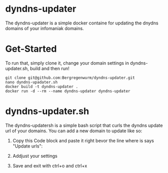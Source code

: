 # dyndns-updater
The dyndns-updater is a simple docker containe for updating the dnydns domains of your infomaniak domains.

# Get-Started
To run that, simply clone it, change your domain settings in dyndns-updater.sh, build and then run!

```
git clone git@github.com:Bergregenwurm/dyndns-updater.git
nano dyndns-upadater.sh
docker build -t dyndns-updater .
docker run -d --rm --name dyndns-updater dyndns-updater
```

# dyndns-updater.sh
The dyndns-updatersh is a simple bash script that curls the dyndns update url of your domains. You can add a new domain to update like so:

1. Copy this Code block and paste it right bevor the line where is says "Update urls":

2. Addjust your settings

3. Save and exit with ctrl+o and ctrl+x
